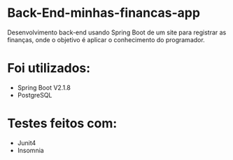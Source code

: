 # Back-End-minhas-financas-app

Desenvolvimento back-end usando Spring Boot de um site para registrar as finanças, onde o objetivo é aplicar o conhecimento do programador.

# Foi utilizados:
* Spring Boot V2.1.8
* PostgreSQL

# Testes feitos com:
* Junit4
* Insomnia
